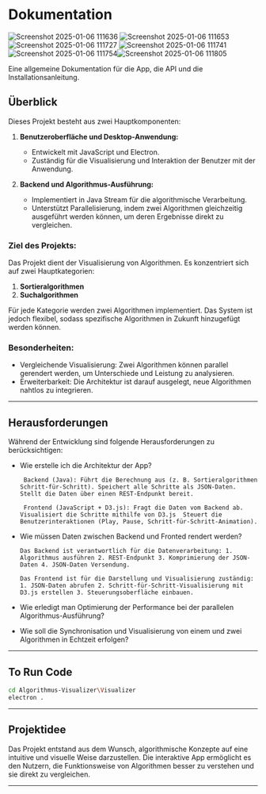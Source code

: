 # Dokumentation

![Screenshot 2025-01-06 111636](https://github.com/user-attachments/assets/08e97c84-f8e1-4888-ab7e-1388683c829c)
![Screenshot 2025-01-06 111653](https://github.com/user-attachments/assets/d397e02e-00ea-4622-abb2-ff2b33ea12eb)
![Screenshot 2025-01-06 111727](https://github.com/user-attachments/assets/5e46c0c0-b934-44f2-81e5-871c226aac0a)
![Screenshot 2025-01-06 111741](https://github.com/user-attachments/assets/90b8a0df-3d8f-43a9-8baf-7bbeda97b97c)
![Screenshot 2025-01-06 111754](https://github.com/user-attachments/assets/487648ea-9640-4485-b483-d585a3b717fa)![Screenshot 2025-01-06 111805](https://github.com/user-attachments/assets/c697cc71-8743-4fc2-a5c1-baaea832ddc4)





Eine allgemeine Dokumentation für die App, die API und die Installationsanleitung.

## **Überblick**

Dieses Projekt besteht aus zwei Hauptkomponenten:  
1. **Benutzeroberfläche und Desktop-Anwendung:**  
   - Entwickelt mit JavaScript und Electron.
   - Zuständig für die Visualisierung und Interaktion der Benutzer mit der Anwendung.

2. **Backend und Algorithmus-Ausführung:**  
   - Implementiert in Java Stream für die algorithmische Verarbeitung.
   - Unterstützt Parallelisierung, indem zwei Algorithmen gleichzeitig ausgeführt werden können, um deren Ergebnisse direkt zu vergleichen.

### Ziel des Projekts:  
Das Projekt dient der Visualisierung von Algorithmen. Es konzentriert sich auf zwei Hauptkategorien:  
1. **Sortieralgorithmen**  
2. **Suchalgorithmen**  

Für jede Kategorie werden zwei Algorithmen implementiert. Das System ist jedoch flexibel, sodass spezifische Algorithmen in Zukunft hinzugefügt werden können.  

### Besonderheiten:  
- Vergleichende Visualisierung: Zwei Algorithmen können parallel gerendert werden, um Unterschiede und Leistung zu analysieren.
- Erweiterbarkeit: Die Architektur ist darauf ausgelegt, neue Algorithmen nahtlos zu integrieren.

---

## **Herausforderungen**

Während der Entwicklung sind folgende Herausforderungen zu berücksichtigen:  
- Wie erstelle ich die Architektur der App?

  ` Backend (Java):
   Führt die Berechnung aus (z. B. Sortieralgorithmen Schritt-für-Schritt).
   Speichert alle Schritte als JSON-Daten.
   Stellt die Daten über einen REST-Endpunkt bereit.`
  
  ` Frontend (JavaScript + D3.js):
   Fragt die Daten vom Backend ab.
   Visualisiert die Schritte mithilfe von D3.js 
   Steuert die Benutzerinteraktionen (Play, Pause, Schritt-für-Schritt-Animation).`
  
- Wie müssen Daten zwischen Backend und Fronted rendert werden?

  ` Das Backend ist verantwortlich für die Datenverarbeitung: 1. Algorithmus ausführen 2. REST-Endpunkt 3. Komprimierung der JSON-Daten 4. JSON-Daten Versendung. `
 
  ` Das Frontend ist für die Darstellung und Visualisierung zuständig: 1. JSON-Daten abrufen 2. Schritt-für-Schritt-Visualisierung mit D3.js erstellen 3. Steuerungsoberfläche einbauen. `
  

- Wie erledigt man Optimierung der Performance bei der parallelen Algorithmus-Ausführung?  
- Wie soll die Synchronisation und Visualisierung von einem und zwei Algorithmen in Echtzeit erfolgen? 

---

## **To Run Code**

``` bash
cd Algorithmus-Visualizer\Visualizer
electron .
```
---

## **Projektidee**

Das Projekt entstand aus dem Wunsch, algorithmische Konzepte auf eine intuitive und visuelle Weise darzustellen. 
Die interaktive App ermöglicht es den Nutzern, die Funktionsweise von Algorithmen besser zu verstehen und sie direkt zu vergleichen.

---
